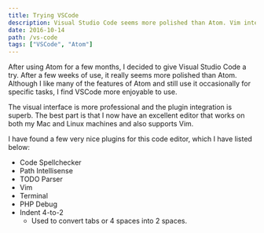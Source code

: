 ```yaml
---
title: Trying VSCode
description: Visual Studio Code seems more polished than Atom. Vim integration with Visual Studio Code.
date: 2016-10-14
path: /vs-code
tags: ["VSCode", "Atom"]
---
```


After using Atom for a few months, I decided to give Visual Studio Code a try. After a few weeks of use, it really seems more polished than Atom. Although I like many of the features of Atom and still use it occasionally for specific tasks, I find VSCode more enjoyable to use.

The visual interface is more professional and the plugin integration is superb. The best part is that I now have an excellent editor that works on both my Mac and Linux machines and also supports Vim.

I have found a few very nice plugins for this code editor, which I have listed below:

* Code Spellchecker
* Path Intellisense
* TODO Parser
* Vim
* Terminal
* PHP Debug
* Indent 4-to-2
  * Used to convert tabs or 4 spaces into 2 spaces.